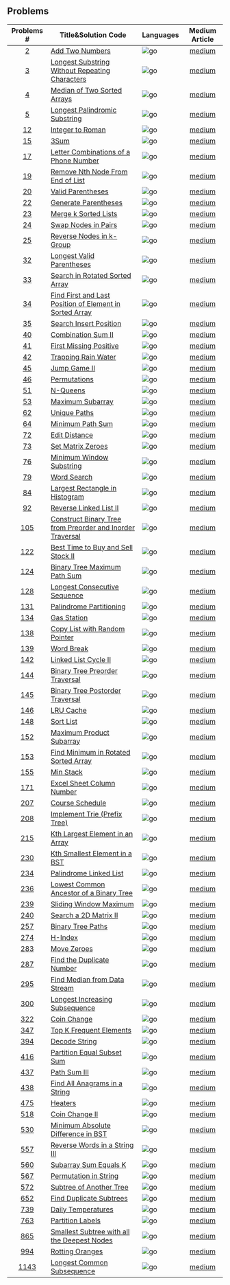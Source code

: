 ## Problems

|                                          Problems #                                          | Title&Solution Code                                              | Languages | Medium Article  |
| :------------------------------------------------------------------------------------------: | ---------------------------------------------------------------- | :-------- | :-------------: |
|                                           [2][2l]                                            | [Add Two Numbers][2]                                             | ![go]     |  [medium][2m]   |
|                                           [3][3l]                                            | [Longest Substring Without Repeating Characters][3]              | ![go]     |  [medium][3m]   |
|                                           [4][4l]                                            | [Median of Two Sorted Arrays][4]                                 | ![go]     |  [medium][4m]   |
|                                           [5][5l]                                            | [Longest Palindromic Substring][5]                               | ![go]     |  [medium][5m]   |
|                    [12](https://leetcode.com/problems/integer-to-roman/)                     | [Integer to Roman][12]                                           | ![go]     |  [medium][12m]  |
|                                          [15][15l]                                           | [3Sum][15]                                                       | ![go]     |  [medium][15m]  |
|                                          [17][17l]                                           | [Letter Combinations of a Phone Number][17]                      | ![go]     |  [medium][17m]  |
|                                          [19][19l]                                           | [Remove Nth Node From End of List][19]                           | ![go]     |  [medium][19m]  |
|                                          [20][20l]                                           | [Valid Parentheses][20]                                          | ![go]     |  [medium][20m]  |
|                  [22](https://leetcode.com/problems/generate-parentheses/)                   | [Generate Parentheses][22]                                       | ![go]     |  [medium][22m]  |
|                  [23](https://leetcode.com/problems/merge-k-sorted-lists/)                   | [Merge k Sorted Lists][23]                                       | ![go]     |  [medium][23m]  |
|                                          [24][24l]                                           | [Swap Nodes in Pairs][24]                                        | ![go]     |  [medium][24m]  |
|                                          [25][25l]                                           | [Reverse Nodes in k-Group][25]                                   | ![go]     |  [medium][25m]  |
|                [32](https://leetcode.com/problems/longest-valid-parentheses/)                | [Longest Valid Parentheses][32]                                  | ![go]     |  [medium][32m]  |
|             [33](https://leetcode.com/problems/search-in-rotated-sorted-array/)              | [Search in Rotated Sorted Array][33]                             | ![go]     |  [medium][33m]  |
| [34](https://leetcode.com/problems/find-first-and-last-position-of-element-in-sorted-array/) | [Find First and Last Position of Element in Sorted Array][34]    | ![go]     |  [medium][34m]  |
|                                          [35][35l]                                           | [Search Insert Position][35]                                     | ![go]     |  [medium][35m]  |
|                   [40](https://leetcode.com/problems/combination-sum-ii/)                    | [Combination Sum II][40]                                         | ![go]     |  [medium][40m]  |
|                                          [41][41l]                                           | [First Missing Positive][41]                                     | ![go]     |  [medium][41m]  |
|                   [42](https://leetcode.com/problems/trapping-rain-water/)                   | [Trapping Rain Water][42]                                        | ![go]     |  [medium][42m]  |
|                                          [45][45l]                                           | [Jump Game II][45]                                               | ![go]     |  [medium][45m]  |
|                      [46](https://leetcode.com/problems/permutations/)                       | [Permutations][46]                                               | ![go]     |  [medium][46m]  |
|                        [51](https://leetcode.com/problems/n-queens/)                         | [N-Queens][51]                                                   | ![go]     |  [medium][51m]  |
|                                          [53][53l]                                           | [Maximum Subarray][53]                                           | ![go]     |  [medium][53m]  |
|                                          [62][62l]                                           | [Unique Paths][62]                                               | ![go]     |  [medium][62m]  |
|                                          [64][64l]                                           | [Minimum Path Sum][64]                                           | ![go]     |  [medium][64m]  |
|                      [72](https://leetcode.com/problems/edit-distance/)                      | [Edit Distance][72]                                              | ![go]     |  [medium][72m]  |
|                                          [73][73l]                                           | [Set Matrix Zeroes][73]                                          | ![go]     |  [medium][73m]  |
|                                          [76][76l]                                           | [Minimum Window Substring][76]                                   | ![go]     |  [medium][76m]  |
|                                          [79][79l]                                           | [Word Search][79]                                                | ![go]     |  [medium][79m]  |
|                                          [84][84l]                                           | [Largest Rectangle in Histogram][84]                             | ![go]     |  [medium][84m]  |
|                                          [92][92l]                                           | [Reverse Linked List II][92]                                     | ![go]     |  [medium][92m]  |
|                                         [105][105l]                                          | [Construct Binary Tree from Preorder and Inorder Traversal][105] | ![go]     | [medium][105m]  |
|                                         [122][122l]                                          | [Best Time to Buy and Sell Stock II][122]                        | ![go]     | [medium][122m]  |
|                                         [124][124l]                                          | [Binary Tree Maximum Path Sum][124]                              | ![go]     | [medium][124m]  |
|                                         [128][128l]                                          | [Longest Consecutive Sequence][128]                              | ![go]     | [medium][128m]  |
|                                         [131][131l]                                          | [Palindrome Partitioning][131]                                   | ![go]     | [medium][131m]  |
|                                         [134][134l]                                          | [Gas Station][134]                                               | ![go]     | [medium][134m]  |
|                                         [138][138l]                                          | [Copy List with Random Pointer][138]                             | ![go]     | [medium][138m]  |
|                                         [139][139l]                                          | [Word Break][139]                                                | ![go]     | [medium][139m]  |
|                  [142](https://leetcode.com/problems/linked-list-cycle-ii/)                  | [Linked List Cycle II][142]                                      | ![go]     | [medium][142m]  |
|             [144](https://leetcode.com/problems/binary-tree-preorder-traversal/)             | [Binary Tree Preorder Traversal][144]                            | ![go]     | [medium][144m]  |
|            [145](https://leetcode.com/problems/binary-tree-postorder-traversal/)             | [Binary Tree Postorder Traversal][145]                           | ![go]     | [medium][145m]  |
|                                         [146][146l]                                          | [LRU Cache][146]                                                 | ![go]     | [medium][146m]  |
|                                         [148][148l]                                          | [Sort List][148]                                                 | ![go]     | [medium][148m]  |
|                [152](https://leetcode.com/problems/maximum-product-subarray/)                | [Maximum Product Subarray][152]                                  | ![go]     | [medium][152m]  |
|          [153](https://leetcode.com/problems/find-minimum-in-rotated-sorted-array/)          | [Find Minimum in Rotated Sorted Array][153]                      | ![go]     | [medium][153m]  |
|                       [155](https://leetcode.com/problems/min-stack/)                        | [Min Stack][155]                                                 | ![go]     | [medium][155m]  |
|                                         [171][171l]                                          | [Excel Sheet Column Number][171]                                 | ![go]     | [medium][171m]  |
|                                         [207][207l]                                          | [Course Schedule][207]                                           | ![go]     | [medium][207m]  |
|                                         [208][208l]                                          | [Implement Trie (Prefix Tree)][208]                              | ![go]     | [medium][208m]  |
|                                         [215][215l]                                          | [Kth Largest Element in an Array][215]                           | ![go]     | [medium][215m]  |
|             [230](https://leetcode.com/problems/kth-smallest-element-in-a-bst/)              | [Kth Smallest Element in a BST][230]                             | ![go]     | [medium][230m]  |
|                 [234](https://leetcode.com/problems/palindrome-linked-list/)                 | [Palindrome Linked List][234]                                    | ![go]     | [medium][234m]  |
|        [236](https://leetcode.com/problems/lowest-common-ancestor-of-a-binary-tree/)         | [Lowest Common Ancestor of a Binary Tree][236]                   | ![go]     | [medium][236m]  |
|                                         [239][239l]                                          | [Sliding Window Maximum][239]                                    | ![go]     | [medium][239m]  |
|                 [240](https://leetcode.com/problems/search-a-2d-matrix-ii/)                  | [Search a 2D Matrix II][240]                                     | ![go]     | [medium][240m]  |
|                                         [257][257l]                                          | [Binary Tree Paths][257]                                         | ![go]     | [medium][257m]  |
|                        [274](https://leetcode.com/problems/h-index/)                         | [H-Index][274]                                                   | ![go]     | [medium][274m]  |
|                      [283](https://leetcode.com/problems/move-zeroes/)                       | [Move Zeroes][283]                                               | ![go]     | [medium][283m]  |
|                                         [287][287l]                                          | [Find the Duplicate Number][287]                                 | ![go]     | [medium][287m]  |
|              [295](https://leetcode.com/problems/find-median-from-data-stream/)              | [Find Median from Data Stream][295]                              | ![go]     | [medium][295m]  |
|                                         [300][300l]                                          | [Longest Increasing Subsequence][300]                            | ![go]     | [medium][300m]  |
|                      [322](https://leetcode.com/problems/coin-change/)                       | [Coin Change][322]                                               | ![go]     | [medium][322m]  |
|                [347](https://leetcode.com/problems/top-k-frequent-elements/)                 | [Top K Frequent Elements][347]                                   | ![go]     | [medium][347m]  |
|                                         [394][394l]                                          | [Decode String][394]                                             | ![go]     | [medium][394m]  |
|               [416](https://leetcode.com/problems/partition-equal-subset-sum/)               | [Partition Equal Subset Sum][416]                                | ![go]     | [medium][416m]  |
|                      [437](https://leetcode.com/problems/path-sum-iii/)                      | [Path Sum III][437]                                              | ![go]     | [medium][437m]  |
|             [438](https://leetcode.com/problems/find-all-anagrams-in-a-string/)              | [Find All Anagrams in a String][438]                             | ![go]     | [medium][438m]  |
|                        [475](https://leetcode.com/problems/heaters/)                         | [Heaters][475]                                                   | ![go]     | [medium][475m]  |
|                     [518](https://leetcode.com/problems/coin-change-ii/)                     | [Coin Change II][518]                                            | ![go]     | [medium][518m]  |
|           [530](https://leetcode.com/problems/minimum-absolute-difference-in-bst/)           | [Minimum Absolute Difference in BST][530]                        | ![go]     | [medium][530m]  |
|             [557](https://leetcode.com/problems/reverse-words-in-a-string-iii/)              | [Reverse Words in a String III][557]                             | ![go]     | [medium][557m]  |
|                 [560](https://leetcode.com/problems/subarray-sum-equals-k/)                  | [Subarray Sum Equals K][560]                                     | ![go]     | [medium][560m]  |
|                                         [567][567l]                                          | [Permutation in String][567]                                     | ![go]     | [medium][567m]  |
|                [572](https://leetcode.com/problems/subtree-of-another-tree/)                 | [Subtree of Another Tree][572]                                   | ![go]     | [medium][572m]  |
|                [652](https://leetcode.com/problems/find-duplicate-subtrees/)                 | [Find Duplicate Subtrees][652]                                   | ![go]     | [medium][652m]  |
|                                         [739][739l]                                          | [Daily Temperatures][739]                                        | ![go]<br> | [medium][739m]  |
|                                         [763][763l]                                          | [Partition Labels][763]                                          | ![go]     | [medium][763m]  |
|      [865](https://leetcode.com/problems/smallest-subtree-with-all-the-deepest-nodes/)       | [Smallest Subtree with all the Deepest Nodes][865]               | ![go]     | [medium][865m]  |
|                                         [994][994l]                                          | [Rotting Oranges][994]                                           | ![go]     | [medium][994m]  |
|              [1143](https://leetcode.com/problems/longest-common-subsequence/)               | [Longest Common Subsequence][1143]                               | ![go]     | [medium][1143m] |

<!-- # More

More details like **time and space complexity**: [medium]()  
I'll frequently share updates on my LeetCode progress at my github [repository](https://github.com/tfrain/algorithm) -->

[2]:problem_set/0002-Add%20Two%20Numbers
[3]:problem_set/0003-Longest%20Substring%20Without%20Repeating%20Characters
[4]:problem_set/0004-Median%20of%20Two%20Sorted%20Arrays
[5]:problem_set/0005-Longest%20Palindromic%20Substring
[12]:problem_set/0012-Integer%20to%20Roman
[15]:problem_set/0015-3Sum
[17]:problem_set/0017-Letter%20Combinations%20of%20a%20Phone%20Number
[19]:problem_set/0019-Remove%20Nth%20Node%20From%20End%20of%20List
[20]:problem_set/0020-Valid%20Parentheses
[22]:problem_set/0022-Generate%20Parentheses
[23]:problem_set/0023-Merge%20k%20Sorted%20Lists
[24]:problem_set/0024-Swap%20Nodes%20in%20Pairs
[25]:problem_set/0025-Reverse%20Nodes%20in%20k-Group
[32]:problem_set/0032-Longest%20Valid%20Parentheses
[33]:problem_set/0033-Search%20in%20Rotated%20Sorted%20Array
[34]:problem_set/0034-Find%20First%20and%20Last%20Position%20of%20Element%20in%20Sorted%20Array
[35]:problem_set/0035-Search%20Insert%20Position
[40]:problem_set/0040-Combination%20Sum%20II
[41]:problem_set/0041-First%20Missing%20Positive
[42]:problem_set/0042-Trapping%20Rain%20Water
[45]:problem_set/0045-Jump%20Game%20II
[46]:problem_set/0046-Permutations
[51]:problem_set/0051-N-Queens
[53]:problem_set/0053-Maximum%20Subarray
[62]:problem_set/0062-Unique%20Paths
[64]:problem_set/0064-Minimum%20Path%20Sum
[72]:problem_set/0072-Edit%20Distance
[73]:problem_set/0073-Set%20Matrix%20Zeroes
[76]:problem_set/0076-Minimum%20Window%20Substring
[79]:problem_set/0079-Word%20Search
[84]:problem_set/0084-Largest%20Rectangle%20in%20Histogram
[92]:problem_set/0092-Reverse%20Linked%20List%20II
[105]:problem_set/0105-Construct%20Binary%20Tree%20from%20Preorder%20and%20Inorder%20Traversal
[122]:problem_set/0122-Best%20Time%20to%20Buy%20and%20Sell%20Stock%20II
[124]:problem_set/0124-Binary%20Tree%20Maximum%20Path%20Sum
[128]:problem_set/0128-Longest%20Consecutive%20Sequence
[131]:problem_set/0131-Palindrome%20Partitioning
[134]:problem_set/0134-Gas%20Station
[138]:problem_set/0138-Copy%20List%20with%20Random%20Pointer
[139]:problem_set/0139-Word%20Break
[142]:problem_set/0142-Linked%20List%20Cycle%20II
[144]:problem_set/0144-Binary%20Tree%20Preorder%20Traversal
[145]:problem_set/0145-Binary%20Tree%20Postorder%20Traversal
[146]:problem_set/0146-LRU%20Cache
[148]:problem_set/0148-Sort%20List
[152]:problem_set/0152-Maximum%20Product%20Subarray
[153]:problem_set/0153-Find%20Minimum%20in%20Rotated%20Sorted%20Array
[155]:problem_set/0155-Min%20Stack
[171]:problem_set/0171-Excel%20Sheet%20Column%20Number
[207]:problem_set/0207-Course%20Schedule
[208]:problem_set/0208-Implement%20Trie%20(Prefix%20Tree)
[215]:problem_set/0215-Kth%20Largest%20Element%20in%20an%20Array
[230]:problem_set/0230-Kth%20Smallest%20Element%20in%20a%20BST
[234]:problem_set/0234-Palindrome%20Linked%20List
[236]:problem_set/0236-Lowest%20Common%20Ancestor%20of%20a%20Binary%20Tree
[239]:problem_set/0239-Sliding%20Window%20Maximum
[240]:problem_set/0240-Search%20a%202D%20Matrix%20II
[257]:problem_set/0257-Binary%20Tree%20Paths
[274]:problem_set/0274-H-Index
[283]:problem_set/0283-Move%20Zeroes
[287]:problem_set/0287-Find%20the%20Duplicate%20Number
[295]:problem_set/0295-Find%20Median%20from%20Data%20Stream
[300]:problem_set/0300-Longest%20Increasing%20Subsequence
[322]:problem_set/0322-Coin%20Change
[347]:problem_set/0347-Top%20K%20Frequent%20Elements
[394]:problem_set/0394-Decode%20String
[416]:problem_set/0416-Partition%20Equal%20Subset%20Sum
[437]:problem_set/0437-Path%20Sum%20III
[438]:problem_set/0438-Find%20All%20Anagrams%20in%20a%20String
[475]:problem_set/0475-Heaters
[518]:problem_set/0518-Coin%20Change%20II
[530]:problem_set/0530-Minimum%20Absolute%20Difference%20in%20BST
[557]:problem_set/0557-Reverse%20Words%20in%20a%20String%20III
[560]:problem_set/0560-Subarray%20Sum%20Equals%20K
[572]:problem_set/0572-Subtree%20of%20Another%20Tree
[652]:problem_set/0652-Find%20Duplicate%20Subtrees
[567]:problem_set/0567-Permutation%20in%20String
[739]:problem_set/0739-Daily%20Temperatures
[763]:problem_set/0763-Partition%20Labels
[865]:problem_set/0865-Smallest%20Subtree%20with%20all%20the%20Deepest%20Nodes
[994]:problem_set/0994-Rotting%20Oranges
[1143]:problem_set/1143-Longest%20Common%20Subsequence

[2m]:https://medium.com/programmers-career/leetcode-2-golang-add-two-numbers-medium-linkedlist-8b0b18befa9a
[3m]:https://medium.com/towardsdev/leetcode-3-golang-longest-substring-without-repeating-characters-sliding-window-and-more-07414ae04806
[4m]:https://medium.com/programmers-career/leetcode-4-golang-median-of-two-sorted-arrays-hard-binary-search-2199181b0f49
[5m]:https://medium.com/programmers-career/leetcode-5-golang-longest-palindromic-substring-expand-around-center-and-manachers-2614335c2815
[12m]:https://medium.com/programmers-career/leetcode-12-golang-integer-to-roman-medium-greedy-algorithm-718aae119ce5
[15m]:https://medium.com/@Wesley_Wei/leetcode-15-golang-simplifying-the-3sum-problem-with-a-recursive-2sum-solution-17f900e98477
[17m]:https://medium.com/@Wesley_Wei/leetcode-17-golang-deciphering-letter-combinations-from-a-phone-number-d0f10326e517
[19m]:https://medium.com/programmers-career/leetcode-19-golang-remove-nth-node-from-end-of-list-medium-two-pointer-strategy-b912b3647ce2
[20m]:https://medium.com/@Wesley_Wei/leetcode-20-golang-valid-parentheses-with-alternative-stack-implementations-d405b4d45713
[22m]:https://medium.com/programmers-career/leetcode-22-golang-generate-parentheses-medium-backtracking-663fb335c091
[23m]:https://medium.com/programmers-career/leetcode-23-golang-merge-k-sorted-lists-hard-two-approaches-8c5600383704
[24m]:https://medium.com/programmers-career/leetcode-24-golang-swap-nodes-in-pairs-medium-linkedlist-algorithm-fdcea24b8fd1
[25m]:https://medium.com/programmers-career/leetcode-25-golang-reverse-nodes-in-k-group-hard-recursion-linked-list-manipulation-8bc056b2cc82
[32m]:https://medium.com/programmers-career/leetcode-32-golang-longest-valid-parentheses-hard-dynamic-programming-algorithm-b38be409563c
[33m]:https://medium.com/programmers-career/leetcode-33-golang-search-in-rotated-sorted-array-medium-binary-search-da7e31a58db0
[34m]:https://medium.com/programmers-career/leetcode-34-golang-find-first-and-last-position-of-element-in-sorted-array-medium-two-binary-a0eac3eeda19
[35m]:https://medium.com/programmers-career/leetcode-35-golang-search-insert-position-easy-binary-search-algorithm-c140a7ae2282
[40m]:https://medium.com/programmers-career/leetcode-40-golang-combinatorial-sum-ii-medium-backtracking-84e335d28f2f
[41m]:https://medium.com/@Wesley_Wei/leetcode-41-golang-unraveling-the-mystery-of-the-first-missing-positive-063950adaa55
[42m]:https://medium.com/programmers-career/leetcode-42-golang-trapping-rain-water-hard-two-pointer-approach-30cd0b43b066
[45m]:https://medium.com/@Wesley_Wei/leetcode-45-golang-unraveling-jump-game-ii-a-study-in-dynamic-programming-and-greedy-algorithms-dd6646b807d7
[46m]:https://medium.com/programmers-career/
[51m]:https://medium.com/programmers-career/leetcode-51-golang-n-queens-hard-backtracking-c820821b4ded
[53m]:https://medium.com/programmers-career/leetcode-53-golang-maximum-subarray-medium-dynamic-programming-2745489e4e7c
[62m]:https://medium.com/@Wesley_Wei/leetcode-62-golang-the-many-ways-of-traversing-grids-considering-unique-paths-09f2fb9f47d8
[64m]:https://medium.com/@Wesley_Wei/leetcode-64-golang-comprehensive-guide-to-leetcode-solution-using-dynamic-programming-3a718a360dd3
[72m]:https://medium.com/programmers-career/leetcode-72-golang-edit-distance-hard-dynamic-programming-f0eaaf251fd2
[73m]:https://medium.com/programmers-career/leetcode-73-golang-set-matrix-zeroes-medium-an-array-indexing-approach-730a14f9c24b
[76m]:https://medium.com/towardsdev/leetcode-76-golang-decoding-the-minimum-window-substring-3876c1670a20
[79m]:https://medium.com/@Wesley_Wei/leetcode-79-golang-word-search-a-deep-dive-into-dfs-and-backtracking-6151e586f197
[84m]:https://medium.com/programmers-career/leetcode-84-golang-unpacking-the-largest-rectangle-in-histogram-problem-hard-a5a1ff9fc6d2
[92m]:https://medium.com/@Wesley_Wei/leetcode-92-golang-reverse-linked-list-ii-5619073842a4
[105m]:https://medium.com/@Wesley_Wei/leetcode-105-golang-constructing-binary-trees-a-preorder-and-inorder-traversal-guide-35fca1dbd405
[122m]:https://medium.com/programmers-career/leetcode-122-golang-best-time-to-buy-and-sell-stock-ii-medium-2adb23be3650
[124m]:https://medium.com/programmers-career/leetcode-124-golang-binary-tree-maximum-path-sum-hard-depth-first-search-a88479abebc0
[128m]:https://medium.com/programmers-career/leetcode-128-golang-longest-consecutive-sequence-medium-c067d4abe324
[131m]:https://medium.com/programmers-career/leetcode-131-golang-palindrome-partitioning-medium-backtracking-recursive-partitioning-be50c6d0ce05
[134m]:https://medium.com/@Wesley_Wei/leetcode-134-golang-gas-station-embracing-greedy-algorithms-d2ce0b4b50ba
[138m]:https://medium.com/programmers-career/leetcode-138-golang-mastering-copy-list-with-random-pointer-8fa5f5e05ed6
[139m]:https://medium.com/@Wesley_Wei/leetcode-139-golang-dynamic-exploration-of-the-word-break-problem-a095cb4952e1
[142m]:https://medium.com/programmers-career/leetcode-142-golang-linked-list-cycle-ii-medium-floyds-cycle-detection-algorithm-06346a866126
[144m]:https://medium.com/programmers-career/
[145m]:https://medium.com/programmers-career/
[146m]:https://medium.com/programmers-career/leetcode-146-golang-diving-into-lru-cache-with-tailored-and-native-approaches-27f6dbeaa73d
[148m]:https://medium.com/@Wesley_Wei/leetcode-148-golang-exploring-different-sorting-implementations-for-linked-list-merge-bubble-7415505b1d59
[152m]:https://medium.com/programmers-career/
[153m]:https://medium.com/programmers-career/leetcode-153-golang-find-minimum-in-rotated-sorted-array-medium-binary-search-d0059899f797
[155m]:https://medium.com/programmers-career/leetcode-155-golang-min-stack-medium-stack-data-structure-1090d3bcd0bd
[171m]:https://medium.com/programmers-career/leetcode-171-golang-excel-sheet-column-number-easy-math-and-string-manipulation-f8ba5911e844
[207m]:https://medium.com/@Wesley_Wei/leetcode-207-golang-navigating-course-schedules-graph-and-topological-sort-946ffb78c506
[208m]:https://medium.com/@Wesley_Wei/leetcode-208-golang-implement-trie-prefix-tree-medium-812fa2a2b9b8
[215m]:https://medium.com/@Wesley_Wei/leetcode-215-golang-kth-largest-element-in-an-array-insights-into-quickselect-and-minheap-5342963d1505
[230m]:https://medium.com/programmers-career/
[234m]:https://medium.com/programmers-career/leetcode-234-golang-palindrome-linked-list-easy-two-pointer-technique-623c2cb82adb
[236m]:https://medium.com/programmers-career/leetcode-236-golang-lowest-common-ancestor-of-a-binary-tree-medium-recursion-54d9c4ffa7f5
[239m]:https://medium.com/towardsdev/leetcode-239-golang-solving-sliding-window-maximum-with-dequeue-and-monotonic-queue-b9fd734c378c
[240m]:https://medium.com/programmers-career/leetcode-240-golang-search-in-2d-matrix-ii-medium-binary-search-930d8aebec4d
[257m]:https://medium.com/@Wesley_Wei/leetcode-257-golang-recursion-vs-bfs-vs-dfs-d35d31a849ab
[274m]:https://medium.com/programmers-career/leetcode-274-golang-h-index-medium-counting-sort-0a3a28639e1a
[283m]:https://medium.com/programmers-career/
[287m]:https://medium.com/programmers-career/leetcode-287-golang-find-the-duplicate-number-medium-floyds-tortoise-and-hare-and-binary-97c0afe49e65
[295m]:https://medium.com/programmers-career/leetcode-295-golang-find-median-from-data-stream-hard-heap-c45a06388477
[300m]:https://medium.com/@Wesley_Wei/leetcode-300-golang-longest-increasing-subsequence-exploring-in-depth-the-golang-solution-dp-7f565b99c463
[322m]:https://medium.com/programmers-career/leetcode-322-golang-coin-change-medium-dynamic-programming-algorithms-394125572e3a
[347m]:https://medium.com/programmers-career/
[394m]:https://medium.com/programmers-career/leetcode-394-golang-decoding-string-recursion-string-manipulation-75efcca005ed
[416m]:https://medium.com/programmers-career/leetcode-416-golang-partition-equal-subset-sum-medium-dynamic-programming-90bc0950e300
[437m]:https://medium.com/programmers-career/leetcode-437-golang-path-sum-iii-medium-tree-traversal-3f55e3574e32
[438m]:https://medium.com/programmers-career/leetcode-438-golang-find-all-anagrams-in-a-string-medium-sliding-window-technique-58303b2d00e6
[475m]:https://medium.com/programmers-career/leetcode-475-golang-heaters-medium-binary-search-5df249fa2928
[518m]:https://medium.com/programmers-career/leetcode-518-golang-coin-change-2-medium-two-dynamic-programmings-2d-and-1d-0c28c38ec68d
[530m]:https://medium.com/programmers-career/leetcode-530-golang-minimum-absolute-difference-in-bst-easy-tree-traversal-algorithms-7b602d5be9e3
[557m]:https://medium.com/programmers-career/leetcode-557-golang-reverse-words-in-a-string-iii-easy-array-iteration-and-in-place-word-d137035b0fd9
[560m]:https://medium.com/programmers-career/leetcode-560-golang-subarray-sum-equals-k-medium-hash-map-algorithm-702b56f1c485
[567m]:https://medium.com/towardsdev/leetcode-567-golang-breaking-down-the-permutation-in-string-problem-5b1e62b92709
[572m]:https://medium.com/programmers-career/leetcode-572-golang-subtree-of-another-tree-easy-depth-first-search-dfs-4ccc17f8a928
[652m]:https://medium.com/programmers-career/leetcode-652-golang-find-duplicate-subtrees-medium-tree-traversal-3c296ed2d5ef
[739m]:https://medium.com/@Wesley_Wei/leetcode-739-golang-tackling-daily-temperatures-problem-with-monotonic-stack-bf446bfc3e4d
[763m]:https://medium.com/programmers-career/leetcode-763-golang-partition-labels-greedy-and-analysis-a358eb5616b6
[865m]:https://medium.com/programmers-career/leetcode-865-golang-smallest-subtree-with-all-the-deepest-nodes-medium-recursion-and-0224ca5342d9
[994m]:https://medium.com/programmers-career/leetcode-994-golang-rotting-oranges-medium-breadth-first-search-bfs-42eb1ba21f13
[1143m]:https://medium.com/programmers-career/leetcode-1143-golang-longest-common-subsequence-medium-dynamic-programming-880c0ca6ebc7

[1l]:https://leetcode.com/problems/two-sum/
[2l]:https://leetcode.com/problems/add-two-numbers/
[3l]:https://leetcode.com/problems/longest-substring-without-repeating-characters/
[4l]:https://leetcode.com/problems/median-of-two-sorted-arrays/
[5l]:https://leetcode.com/problems/longest-palindromic-substring/
[6l]:https://leetcode.com/problems/zigzag-conversion/
[7l]:https://leetcode.com/problems/reverse-integer/
[8l]:https://leetcode.com/problems/string-to-integer-atoi/
[9l]:https://leetcode.com/problems/palindrome-number/
[11l]:https://leetcode.com/problems/container-with-most-water/
[12l]:https://leetcode.com/problems/integer-to-roman/
[13l]:https://leetcode.com/problems/roman-to-integer/
[14l]:https://leetcode.com/problems/longest-common-prefix/
[15l]:https://leetcode.com/problems/3sum/
[16l]:https://leetcode.com/problems/3sum-closest/
[17l]:https://leetcode.com/problems/letter-combinations-of-a-phone-number/
[18l]:https://leetcode.com/problems/4sum/
[19l]:https://leetcode.com/problems/remove-nth-node-from-end-of-list/
[20l]:https://leetcode.com/problems/valid-parentheses/
[21l]:https://leetcode.com/problems/merge-two-sorted-lists/
[22l]:https://leetcode.com/problems/generate-parentheses/
[24l]:https://leetcode.com/problems/swap-nodes-in-pairs/
[25l]:https://leetcode.com/problems/reverse-nodes-in-k-group/
[26l]:https://leetcode.com/problems/remove-duplicates-from-sorted-array/
[27l]:https://leetcode.com/problems/remove-element/
[28l]:https://leetcode.com/problems/implement-strstr/
[31l]:https://leetcode.com/problems/next-permutation/
[33l]:https://leetcode.com/problems/search-in-rotated-sorted-array/
[35l]:https://leetcode.com/problems/search-insert-position/
[36l]:https://leetcode.com/problems/valid-sudoku/
[37l]:https://leetcode.com/problems/sudoku-solver/
[38l]:https://leetcode.com/problems/count-and-say/
[39l]:https://leetcode.com/problems/combination-sum/
[41l]:https://leetcode.com/problems/first-missing-positive/
[42l]:https://leetcode.com/problems/trapping-rain-water/
[45l]:https://leetcode.com/problems/jump-game-ii
[46l]:https://leetcode.com/problems/permutations/
[47l]:https://leetcode.com/problems/permutations-ii/
[48l]:https://leetcode.com/problems/rotate-image/
[49l]:https://leetcode.com/problems/group-anagrams/
[50l]:https://leetcode.com/problems/powx-n/
[51l]:https://leetcode.com/problems/n-queens/
[52l]:https://leetcode.com/problems/n-queens-ii/
[53l]:https://leetcode.com/problems/maximum-subarray/
[54l]:https://leetcode.com/problems/spiral-matrix/
[55l]:https://leetcode.com/problems/jump-game/
[56l]:https://leetcode.com/problems/merge-intervals/
[57l]:https://leetcode.com/problems/insert-interval/
[58l]:https://leetcode.com/problems/length-of-last-word/
[59l]:https://leetcode.com/problems/spiral-matrix-ii/
[60l]:https://leetcode.com/problems/permutation-sequence/
[61l]:https://leetcode.com/problems/rotate-list/
[62l]:https://leetcode.com/problems/unique-paths/
[63l]:https://leetcode.com/problems/unique-paths-ii/
[64l]:https://leetcode.com/problems/minimum-path-sum/
[66l]:https://leetcode.com/problems/plus-one/
[67l]:https://leetcode.com/problems/add-binary/
[69l]:https://leetcode.com/problems/sqrtx/
[70l]:https://leetcode.com/problems/climbing-stairs/
[71l]:https://leetcode.com/problems/simplify-path/
[73l]:https://leetcode.com/problems/set-matrix-zeroes/
[74l]:https://leetcode.com/problems/search-a-2d-matrix/
[75l]:https://leetcode.com/problems/sort-colors/
[76l]:https://leetcode.com/problems/minimum-window-substring
[77l]:https://leetcode.com/problems/combinations/
[78l]:https://leetcode.com/problems/subsets/
[79l]:https://leetcode.com/problems/word-search/
[80l]:https://leetcode.com/problems/remove-duplicates-from-sorted-array-ii/
[81l]:https://leetcode.com/problems/search-in-rotated-sorted-array-ii/
[82l]:https://leetcode.com/problems/remove-duplicates-from-sorted-list-ii/
[83l]:https://leetcode.com/problems/remove-duplicates-from-sorted-list/
[84l]:https://leetcode.com/problems/largest-rectangle-in-histogram/
[85l]:https://leetcode.com/problems/maximal-rectangle/
[86l]:https://leetcode.com/problems/partition-list/
[88l]:https://leetcode.com/problems/merge-sorted-array/
[89l]:https://leetcode.com/problems/gray-code/
[90l]:https://leetcode.com/problems/subsets-ii/
[91l]:https://leetcode.com/problems/decode-ways/
[92l]:https://leetcode.com/problems/reverse-linked-list-ii/
[93l]:https://leetcode.com/problems/restore-ip-addresses/
[94l]:https://leetcode.com/problems/binary-tree-inorder-traversal/
[95l]:https://leetcode.com/problems/unique-binary-search-trees-ii/
[96l]:https://leetcode.com/problems/unique-binary-search-trees/
[98l]:https://leetcode.com/problems/validate-binary-search-tree/
[100l]:https://leetcode.com/problems/same-tree/
[101l]:https://leetcode.com/problems/symmetric-tree/
[102l]:https://leetcode.com/problems/binary-tree-level-order-traversal/
[103l]:https://leetcode.com/problems/binary-tree-zigzag-level-order-traversal/
[104l]:https://leetcode.com/problems/maximum-depth-of-binary-tree/
[105l]:https://leetcode.com/problems/construct-binary-tree-from-preorder-and-inorder-traversal/
[106l]:https://leetcode.com/problems/construct-binary-tree-from-inorder-and-postorder-traversal/
[107l]:https://leetcode.com/problems/binary-tree-level-order-traversal-ii/
[108l]:https://leetcode.com/problems/convert-sorted-array-to-binary-search-tree/
[109l]:https://leetcode.com/problems/convert-sorted-list-to-binary-search-tree/
[110l]:https://leetcode.com/problems/balanced-binary-tree/
[111l]:https://leetcode.com/problems/minimum-depth-of-binary-tree/
[112l]:https://leetcode.com/problems/path-sum/
[113l]:https://leetcode.com/problems/path-sum-ii/
[114l]:https://leetcode.com/problems/flatten-binary-tree-to-linked-list/
[116l]:https://leetcode.com/problems/populating-next-right-pointers-in-each-node/
[117l]:https://leetcode.com/problems/populating-next-right-pointers-in-each-node-ii/
[118l]:https://leetcode.com/problems/pascals-triangle/
[119l]:https://leetcode.com/problems/pascals-triangle-ii/
[120l]:https://leetcode.com/problems/triangle/
[121l]:https://leetcode.com/problems/best-time-to-buy-and-sell-stock/
[122l]:https://leetcode.com/problems/best-time-to-buy-and-sell-stock-ii/
[124l]:https://leetcode.com/problems/binary-tree-maximum-path-sum/
[125l]:https://leetcode.com/problems/valid-palindrome/
[128l]:https://leetcode.com/problems/longest-consecutive-sequence/
[129l]:https://leetcode.com/problems/sum-root-to-leaf-numbers/
[131l]:https://leetcode.com/problems/palindrome-partitioning/
[133l]:https://leetcode.com/problems/clone-graph/
[134l]:https://leetcode.com/problems/gas-station/
[136l]:https://leetcode.com/problems/single-number/
[138l]:https://leetcode.com/problems/copy-list-with-random-pointer/
[139l]:https://leetcode.com/problems/word-break/
[141l]:https://leetcode.com/problems/linked-list-cycle/
[142l]:https://leetcode.com/problems/linked-list-cycle-ii/
[144l]:https://leetcode.com/problems/binary-tree-preorder-traversal/
[145l]:https://leetcode.com/problems/binary-tree-postorder-traversal/
[146l]:https://leetcode.com/problems/lru-cache/
[147l]:https://leetcode.com/problems/insertion-sort-list/
[148l]:https://leetcode.com/problems/sort-list/description/
[150l]:https://leetcode.com/problems/evaluate-reverse-polish-notation/
[151l]:https://leetcode.com/problems/reverse-words-in-a-string/
[152l]:https://leetcode.com/problems/maximum-product-subarray/
[153l]:https://leetcode.com/problems/find-minimum-in-rotated-sorted-array/
[155l]:https://leetcode.com/problems/min-stack/
[160l]:https://leetcode.com/problems/intersection-of-two-linked-lists/
[162l]:https://leetcode.com/problems/find-peak-element/
[164l]:https://leetcode.com/problems/maximum-gap/
[165l]:https://leetcode.com/problems/compare-version-numbers/
[166l]:https://leetcode.com/problems/fraction-to-recurring-decimal/
[167l]:https://leetcode.com/problems/two-sum-ii-input-array-is-sorted/
[168l]:https://leetcode.com/problems/excel-sheet-column-title/
[169l]:https://leetcode.com/problems/majority-element/
[171l]:https://leetcode.com/problems/excel-sheet-column-number/
[172l]:https://leetcode.com/problems/factorial-trailing-zeroes/
[173l]:https://leetcode.com/problems/binary-search-tree-iterator/
[179l]:https://leetcode.com/problems/largest-number/
[187l]:https://leetcode.com/problems/repeated-dna-sequences/
[189l]:https://leetcode.com/problems/rotate-array/
[190l]:https://leetcode.com/problems/reverse-bits/
[191l]:https://leetcode.com/problems/number-of-1-bits/
[198l]:https://leetcode.com/problems/house-robber/
[199l]:https://leetcode.com/problems/binary-tree-right-side-view/
[200l]:https://leetcode.com/problems/number-of-islands/
[201l]:https://leetcode.com/problems/bitwise-and-of-numbers-range/
[202l]:https://leetcode.com/problems/happy-number/
[203l]:https://leetcode.com/problems/remove-linked-list-elements/
[204l]:https://leetcode.com/problems/count-primes/
[205l]:https://leetcode.com/problems/isomorphic-strings/
[206l]:https://leetcode.com/problems/reverse-linked-list/
[207l]:https://leetcode.com/problems/course-schedule/
[208l]:https://leetcode.com/problems/implement-trie-prefix-tree/
[209l]:https://leetcode.com/problems/minimum-size-subarray-sum/
[210l]:https://leetcode.com/problems/course-schedule-ii/
[211l]:https://leetcode.com/problems/add-and-search-word-data-structure-design/
[212l]:https://leetcode.com/problems/word-search-ii/
[213l]:https://leetcode.com/problems/house-robber-ii/
[215l]:https://leetcode.com/problems/kth-largest-element-in-an-array/
[216l]:https://leetcode.com/problems/combination-sum-iii/
[217l]:https://leetcode.com/problems/contains-duplicate/
[218l]:https://leetcode.com/problems/the-skyline-problem/
[219l]:https://leetcode.com/problems/contains-duplicate-ii/
[220l]:https://leetcode.com/problems/contains-duplicate-iii/
[221l]:https://leetcode.com/problems/maximal-square/
[222l]:https://leetcode.com/problems/count-complete-tree-nodes/
[223l]:https://leetcode.com/problems/rectangle-area/
[225l]:https://leetcode.com/problems/implement-stack-using-queues/
[226l]:https://leetcode.com/problems/invert-binary-tree/
[227l]:https://leetcode.com/problems/basic-calculator-ii/
[228l]:https://leetcode.com/problems/summary-ranges/
[229l]:https://leetcode.com/problems/majority-element-ii/
[230l]:https://leetcode.com/problems/kth-smallest-element-in-a-bst/
[231l]:https://leetcode.com/problems/power-of-two/
[232l]:https://leetcode.com/problems/implement-queue-using-stacks/
[233l]:https://leetcode.com/problems/number-of-digit-one/
[234l]:https://leetcode.com/problems/palindrome-linked-list/
[235l]:https://leetcode.com/problems/lowest-common-ancestor-of-a-binary-search-tree/
[236l]:https://leetcode.com/problems/lowest-common-ancestor-of-a-binary-tree/
[237l]:https://leetcode.com/problems/delete-node-in-a-linked-list/
[238l]:https://leetcode.com/problems/product-of-array-except-self/
[239l]:https://leetcode.com/problems/sliding-window-maximum/
[240l]:https://leetcode.com/problems/search-a-2d-matrix-ii/
[242l]:https://leetcode.com/problems/valid-anagram/
[257l]:https://leetcode.com/problems/binary-tree-paths/
[287l]:https://leetcode.com/problems/find-the-duplicate-number/
[300l]:https://leetcode.com/problems/longest-increasing-subsequence/
[394l]:https://leetcode.com/problems/decode-string/
[567l]:https://leetcode.com/problems/permutation-in-string/
[739l]:https://leetcode.com/problems/daily-temperatures/
[763l]:https://leetcode.com/problems/partition-labels/
[994l]:https://leetcode.com/problems/rotting-oranges/

[go]:./ico/golang.ico
[rs]:./ico/rust.ico
